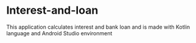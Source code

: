 # Interest-and-loan
This application calculates interest and bank loan and is made with Kotlin language and Android Studio environment
